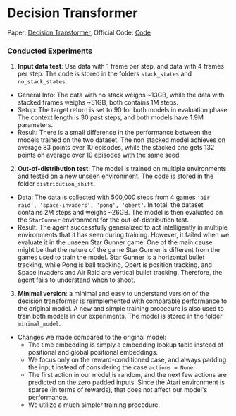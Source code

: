# Decision Transformer

Paper: [Decision Transformer](https://arxiv.org/pdf/2106.01345.pdf), Official Code: [Code](https://github.com/kzl/decision-transformer)

### Conducted Experiments 

1. **Input data test**: Use data with 1 frame per step, and data with 4 frames per step. The code is stored in the folders `stack_states` and `no_stack_states`.

- General Info: The data with no stack weighs ~13GB, while the data with stacked frames weighs ~51GB, both contains 1M steps.
- Setup: The target return is set to 90 for both models in evaluation phase. The context length is 30 past steps, and both models have 1.9M parameters.
- Result: There is a small difference in the performance between the models trained on the two dataset. The non stacked model achieves on average 83 points over 10 episodes, while the stacked one gets 132 points on average over 10 episodes with the same seed.

2. **Out-of-distribution test**: The model is trained on multiple environments and tested on a new unseen environment. The code is stored in the folder `distribution_shift`.

- Data: The data is collected with 500,000 steps from 4 games `'air-raid', 'space-invaders', 'pong', 'qbert'`. In total, the dataset contains 2M steps and weighs ~26GB. The model is then evaluated on the `StarGunner` environment for the out-of-distribution test.
- Result: The agent successfully generalized to act intelligently in multiple environments that it has seen during training. However, it failed when we evaluate it in the unseen Star Gunner game. One of the main cause might be that the nature of the game Star Gunner is different from the games used to train the model. Star Gunner is a horizontal bullet tracking, while Pong is ball tracking, Qbert is position tracking, and Space Invaders and Air Raid are vertical bullet tracking. Therefore, the agent fails to understand when to shoot.

3. **Minimal version**: a minimal and easy to understand version of the decision transformer is reimplemented with comparable performance to the original model. A new and simple training procedure is also used to train both models in our experiments. The model is stored in the folder `minimal_model`.

- Changes we made compared to the original model:
    - The time embedding is simply a embedding lookup table instead of positional and global positional embeddings.
    - We focus only on the reward-conditioned case, and always padding the input instead of considering the case `actions = None`. 
    - The first action in our model is random, and the next few actions are predicted on the zero padded inputs. Since the Atari environment is sparse (in terms of rewards), that does not affect our model's performance.
    - We utilize a much simpler training procedure.
